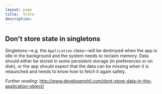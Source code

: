 ```yaml
---
layout: page
title:  State
description:
---
```


## Don't store state in singletons
Singletons—e.g. the `Application` class—will be destroyed when the app is idle in the background and the system needs to reclaim memory. Data should either be stored in some persistent storage (in preferences or on disk), or the app should expect that the data can be missing when it is relaunched and needs to know how to fetch it again safely.

*Further reading:*
http://www.developerphil.com/dont-store-data-in-the-application-object/
